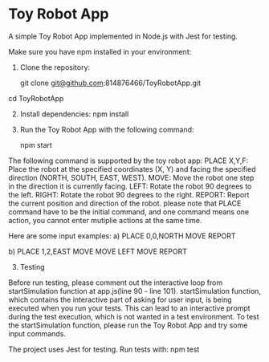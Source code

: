 # Toy Robot App

<!-- | o o |
     (| ^ |)
     | [_] | -->

A simple Toy Robot App implemented in Node.js with Jest for testing.

Make sure you have npm installed in your environment:

1. Clone the repository:

   git clone git@github.com:814876466/ToyRobotApp.git

cd ToyRobotApp

2. Install dependencies:
   npm install

3. Run the Toy Robot App with the following command:

   npm start

The following command is supported by the toy robot app:
PLACE X,Y,F: Place the robot at the specified coordinates (X, Y) and facing the specified direction (NORTH, SOUTH, EAST, WEST).
MOVE: Move the robot one step in the direction it is currently facing.
LEFT: Rotate the robot 90 degrees to the left.
RIGHT: Rotate the robot 90 degrees to the right.
REPORT: Report the current position and direction of the robot.
please note that PLACE command have to be the initial command, and one command means one action, you cannot enter mutiplie actions at the same time.

Here are some input examples:
a)
PLACE 0,0,NORTH
MOVE
REPORT

b)
PLACE 1,2,EAST
MOVE
MOVE
LEFT
MOVE
REPORT

3. Testing

Before run testing, please comment out the interactive loop from startSimulation function at app.js(line 90 - line 101).
startSimulation function, which contains the interactive part of asking for user input, is being executed when you run your tests. This can lead to an interactive prompt during the test execution, which is not wanted in a test environment.
To test the startSimulation function, please run the Toy Robot App and try some input commands.

The project uses Jest for testing. Run tests with:
npm test
